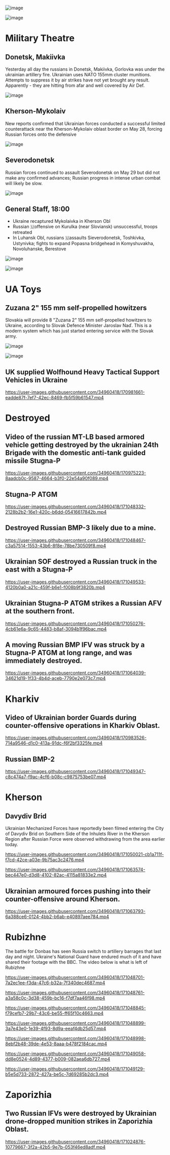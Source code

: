 ![image](https://user-images.githubusercontent.com/34960418/170981927-3670fcd4-730d-4365-9517-55a2aeddc904.png)

![image](https://user-images.githubusercontent.com/34960418/170984901-3567c3d0-6423-4656-ae83-08263b00c8f9.png)


# Military Theatre

## Donetsk, Makiivka

Yesterday all day the russians in Donetsk, Makiivka, Gorlovka was under the ukrainian artillery fire. Ukrainian uses NATO 155mm cluster munitions. Attempts to suppress it by air strikes have not yet brought any result. Apparently - they are hitting from afar and well covered by Air Def.

![image](https://user-images.githubusercontent.com/34960418/170982283-e7ea6353-a10c-4118-8313-b36c166e222f.png)


## Kherson-Mykolaiv

New reports confirmed that Ukrainian forces conducted a successful limited counterattack near the Kherson-Mykolaiv oblast border on May 28, forcing Russian forces onto the defensive

![image](https://user-images.githubusercontent.com/34960418/170984543-89dda5f6-1dca-48c2-bdd3-34ec2825eae9.png)


## Severodonetsk

Russian forces continued to assault Severodonetsk on May 29 but did not make any confirmed advances; Russian progress in intense urban combat will likely be slow.

![image](https://user-images.githubusercontent.com/34960418/170985019-aa6ebb54-cd2c-4b60-a819-4497fa3df7cb.png)


## General Staff, 18:00

- Ukraine recaptured Mykolaivka in Kherson Obl
- Russian 🇺offensive on Kurulka (near Sloviansk) unsuccessful, troops retreated
- In Luhansk Obl, russians 🇺assaults Sieverodonetsk, Toshkivka, Ustynivka; fights to expand Popasna bridgehead in Komyshuvakha, Novoluhanske, Berestove

![image](https://user-images.githubusercontent.com/34960418/171050493-0c98b76e-88fd-41ef-bfe5-c1ea5923ba2a.png)

![image](https://user-images.githubusercontent.com/34960418/171050501-03853397-64f1-4467-9922-1c622ea395ad.png)


# UA Toys

## Zuzana 2" 155 mm self-propelled howitzers

Slovakia will provide 8 "Zuzana 2" 155 mm self-propelled howitzers to Ukraine, according to Slovak Defence Minister Jaroslav Naď. This is a modern system which has just started entering service with the Slovak army.

![image](https://user-images.githubusercontent.com/34960418/170974180-805a1b42-d323-4bf4-9182-95023971cfca.png)

![image](https://user-images.githubusercontent.com/34960418/170974106-2a86a634-4324-4ed2-892f-f308b9711280.png)


## UK supplied Wolfhound Heavy Tactical Support Vehicles in Ukraine

https://user-images.githubusercontent.com/34960418/170981661-eadde87f-7ef7-42ec-8469-fb5f59b61547.mp4


# Destroyed

## Video of the russian MT-LB based armored vehicle getting destroyed by the ukrainian 24th Brigade with the domestic anti-tank guided missile Stugna-P

https://user-images.githubusercontent.com/34960418/170975223-8aadcb0c-9587-4664-b3f0-22e54a90f089.mp4


## Stugna-P ATGM

https://user-images.githubusercontent.com/34960418/171048332-2128b2b2-16e1-420c-b6dd-05416617842b.mp4


## Destroyed Russian BMP-3 likely due to a mine.

https://user-images.githubusercontent.com/34960418/171048467-c3a57514-1553-43b6-8f8e-78be730509f8.mp4


## Ukrainian SOF destroyed a Russian truck in the east with a Stugna-P

https://user-images.githubusercontent.com/34960418/171049533-4120b0a0-a21c-459f-b6e1-f008b9f3820b.mp4


## Ukrainian Stugna-P ATGM strikes a Russian AFV at the southern front.

https://user-images.githubusercontent.com/34960418/171050276-4cb61e6a-9c65-4483-b8af-3094b1f96bac.mp4


## A moving Russian BMP IFV was struck by a Stugna-P ATGM at long range, and was immediately destroyed.

https://user-images.githubusercontent.com/34960418/171064039-34621d19-1f33-4b4d-aceb-7790e2e073c7.mp4


# Kharkiv

## Video of Ukrainian border Guards during counter-offensive operations in Kharkiv Oblast.

https://user-images.githubusercontent.com/34960418/170983526-714a9546-d1c0-413a-91dc-f6f2bf3325fe.mp4


##  Russian BMP-2

https://user-images.githubusercontent.com/34960418/171049347-c8c474a7-f9ac-4cf6-b08c-c9875753be07.mp4


# Kherson

## Davydiv Brid

Ukrainian Mechanized Forces have reportedly been filmed entering the City of Davydiv Brid on Southern Side of the Inhulets River in the Kherson Region after Russian Force were observed withdrawing from the area earlier today.

https://user-images.githubusercontent.com/34960418/171050021-cb1a711f-f7cd-42ce-a03e-9b75ac3c2476.mp4

https://user-images.githubusercontent.com/34960418/171063574-bec447e0-d3d8-4102-82ac-4115a81833e2.mp4


## Ukrainian armoured forces pushing into their counter-offensive around Kherson.

https://user-images.githubusercontent.com/34960418/171063793-6a388ce6-0124-4bb2-b6ab-e40897aee784.mp4


# Rubizhne

The battle for Donbas has seen Russia switch to  artillery barrages that last day and night. Ukraine's National Guard have endured much of it and have shared their footage with the BBC. The video below is what is left of Rubizhne

https://user-images.githubusercontent.com/34960418/171048701-7a2ec1ee-f3da-47c6-b32a-7f340dec4687.mp4

https://user-images.githubusercontent.com/34960418/171048761-a3a58c0c-3d38-459b-bc16-f7df7aa46f98.mp4

https://user-images.githubusercontent.com/34960418/171048845-f79cefb7-29b7-43c6-be55-ff65f10c4663.mp4

https://user-images.githubusercontent.com/34960418/171048899-3a7e43e0-1e39-4f93-8d9a-eeaf4db25d57.mp4

https://user-images.githubusercontent.com/34960418/171048998-8ebf2b48-39de-4e53-8aaa-b478f2184cac.mp4

https://user-images.githubusercontent.com/34960418/171049058-dd8e0524-4d89-4377-b009-082aea6db727.mp4

https://user-images.githubusercontent.com/34960418/171049129-b5e5d733-2872-427a-be5c-7d69285b2dc3.mp4


# Zaporizhia

## Two Russian IFVs were destroyed by Ukrainian drone-dropped munition strikes in Zaporizhia Oblast.

https://user-images.githubusercontent.com/34960418/171024876-10779667-3f2a-42b5-9e7b-053f46ed8adf.mp4

